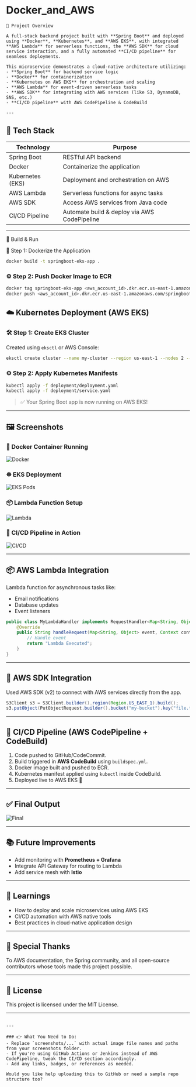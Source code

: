 # Docker_and_AWS

```# 🚀 Spring Boot Microservice on AWS EKS with Docker, Lambda, SDK & CI/CD
📸 Project Overview

A full-stack backend project built with **Spring Boot** and deployed using **Docker**, **Kubernetes**, and **AWS EKS**, with integrated **AWS Lambda** for serverless functions, the **AWS SDK** for cloud service interaction, and a fully automated **CI/CD pipeline** for seamless deployments.

This microservice demonstrates a cloud-native architecture utilizing:
- **Spring Boot** for backend service logic
- **Docker** for containerization
- **Kubernetes on AWS EKS** for orchestration and scaling
- **AWS Lambda** for event-driven serverless tasks
- **AWS SDK** for integrating with AWS services (like S3, DynamoDB, SNS, etc.)
- **CI/CD pipeline** with AWS CodePipeline & CodeBuild

---
```
## 🧰 Tech Stack

| Technology      | Purpose                                         |
|----------------|--------------------------------------------------|
| Spring Boot     | RESTful API backend                             |
| Docker          | Containerize the application                    |
| Kubernetes (EKS)| Deployment and orchestration on AWS             |
| AWS Lambda      | Serverless functions for async tasks            |
| AWS SDK         | Access AWS services from Java code              |
| CI/CD Pipeline  | Automate build & deploy via AWS CodePipeline    |

---

🔨 Build & Run

🐳 Step 1: Dockerize the Application

```bash
docker build -t springboot-eks-app .
```

### ⚙️ Step 2: Push Docker Image to ECR

```bash
docker tag springboot-eks-app <aws_account_id>.dkr.ecr.us-east-1.amazonaws.com/springboot-eks-app
docker push <aws_account_id>.dkr.ecr.us-east-1.amazonaws.com/springboot-eks-app
```


## ☁️ Kubernetes Deployment (AWS EKS)

### 🛠 Step 1: Create EKS Cluster

Created using `eksctl` or AWS Console:
```bash
eksctl create cluster --name my-cluster --region us-east-1 --nodes 2 --node-type t3.medium
```

### ⚙️ Step 2: Apply Kubernetes Manifests

```bash
kubectl apply -f deployment/deployment.yaml
kubectl apply -f deployment/service.yaml
```

> ✅ Your Spring Boot app is now running on AWS EKS!

---

## 🖼 Screenshots

### 🧱 Docker Container Running
![Docker](screenshots/docker.png)

### ☸️ EKS Deployment
![EKS Pods](screenshots/eks-pods.png)

### 📦 Lambda Function Setup
![Lambda](screenshots/lambda.png)

### 📂 CI/CD Pipeline in Action
![CI/CD](screenshots/cicd-pipeline.png)

---

## 📦 AWS Lambda Integration

Lambda function for asynchronous tasks like:
- Email notifications
- Database updates
- Event listeners

```java
public class MyLambdaHandler implements RequestHandler<Map<String, Object>, String> {
    @Override
    public String handleRequest(Map<String, Object> event, Context context) {
        // Handle event
        return "Lambda Executed";
    }
}
```

---

## 🔌 AWS SDK Integration

Used AWS SDK (v2) to connect with AWS services directly from the app.

```java
S3Client s3 = S3Client.builder().region(Region.US_EAST_1).build();
s3.putObject(PutObjectRequest.builder().bucket("my-bucket").key("file.txt").build(), Paths.get("file.txt"));
```

---

## 🚀 CI/CD Pipeline (AWS CodePipeline + CodeBuild)

1. Code pushed to GitHub/CodeCommit.
2. Build triggered in **AWS CodeBuild** using `buildspec.yml`.
3. Docker image built and pushed to ECR.
4. Kubernetes manifest applied using `kubectl` inside CodeBuild.
5. Deployed live to AWS EKS 🚀

---

## ✅ Final Output

![Final](screenshots/final-ui.png)

---

## 📚 Future Improvements

- Add monitoring with **Prometheus + Grafana**
- Integrate API Gateway for routing to Lambda
- Add service mesh with **Istio**

---

## 🧠 Learnings

- How to deploy and scale microservices using AWS EKS
- CI/CD automation with AWS native tools
- Best practices in cloud-native application design

---

## 🙌 Special Thanks

To AWS documentation, the Spring community, and all open-source contributors whose tools made this project possible.

---

## 📝 License

This project is licensed under the MIT License.

---

```

---

### 👉 What You Need to Do:
- Replace `screenshots/...` with actual image file names and paths from your screenshots folder.
- If you're using GitHub Actions or Jenkins instead of AWS CodePipeline, tweak the CI/CD section accordingly.
- Add any links, badges, or references as needed.

Would you like help uploading this to GitHub or need a sample repo structure too?
